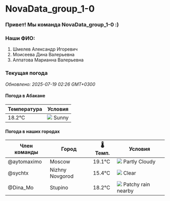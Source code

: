 # NovaData_group_1-0
### Привет! Мы команда NovaData_group_1-0 :)

### Наши ФИО:
1. Шмелев Александр Игоревич
2. Моисеева Дина Валерьевна
3. Алпатова Марианна Валерьевна

### Текущая погода
<!-- WEATHER:START -->
_Обновлено: 2025-07-19 02:26 GMT+0300_

#### Погода в Абакане

| Температура | Условия |
|-------------|----------|
| 18.2°C     | ![](https://cdn.weatherapi.com/weather/64x64/day/113.png) Sunny |

#### Погода в наших городах

| Член команды  | Город               | 🌡️ Темп.  | Условия          |
|---------------|---------------------|-----------|--------------------|
| @aytomaximo    | Moscow              |   19.1°C | ![](https://cdn.weatherapi.com/weather/64x64/night/116.png) Partly Cloudy |
| @sychtx        | Nizhny Novgorod     |   15.4°C | ![](https://cdn.weatherapi.com/weather/64x64/night/113.png) Clear        |
| @Dina_Mo       | Stupino             |   18.2°C | ![](https://cdn.weatherapi.com/weather/64x64/night/176.png) Patchy rain nearby |

<!-- WEATHER:END -->
